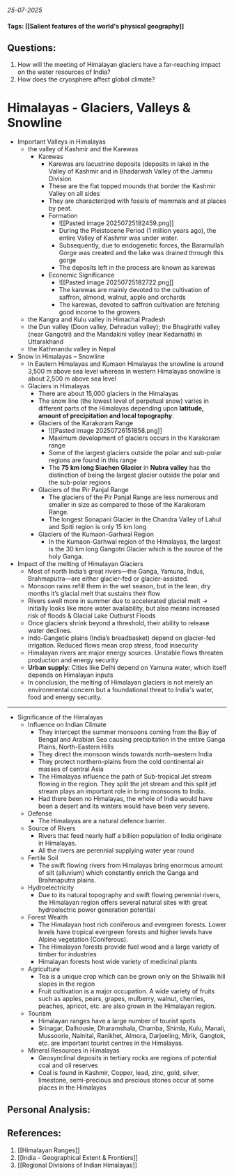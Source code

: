 *25-07-2025*
#### Tags: [[Salient features of the world's physical geography]]


## Questions:

1. How will the meeting of Himalayan glaciers have a far-reaching impact on the water resources of India?
2. How does the cryosphere affect global climate?

# Himalayas - Glaciers, Valleys & Snowline

- Important Valleys in Himalayas
	- the valley of Kashmir and the Karewas 
		- Karewas
			- Karewas are lacustrine deposits (deposits in lake) in the Valley of Kashmir and in Bhadarwah Valley of the Jammu Division
			- These are the flat topped mounds that border the Kashmir Valley on all sides
			- They are characterized with fossils of mammals and at places by peat.
			- Formation
				- ![[Pasted image 20250725182459.png]]
				- During the Pleistocene Period (1 million years ago), the entire Valley of Kashmir was under water.
				- Subsequently, due to endogenetic forces, the Baramullah Gorge was created and the lake was drained through this gorge
				- The deposits left in the process are known as karewas
			- Economic Significance
				- ![[Pasted image 20250725182722.png]]
				- The karewas are mainly devoted to the cultivation of saffron, almond, walnut, apple and orchards
				- The karewas, devoted to saffron cultivation are fetching good income to the growers.
	- the Kangra and Kulu valley in Himachal Pradesh
	- the Dun valley (Doon valley, Dehradun valley); the Bhagirathi valley (near Gangotri) and the Mandakini valley (near Kedarnath) in Uttarakhand
	- the Kathmandu valley in Nepal
- Snow in Himalayas – Snowline
	- In Eastern Himalayas and Kumaon Himalayas the snowline is around 3,500 m above sea level whereas in western Himalayas snowline is about 2,500 m above sea level
	- Glaciers in Himalayas
		- There are about 15,000 glaciers in the Himalayas
		- The snow line (the lowest level of perpetual snow) varies in different parts of the Himalayas depending upon **latitude, amount of precipitation and local topography**.
		- Glaciers of the Karakoram Range
			- ![[Pasted image 20250726151858.png]]
			- Maximum development of glaciers occurs in the Karakoram range
			- Some of the largest glaciers outside the polar and sub-polar regions are found in this range
			- The **75 km long Siachen Glacier** in **Nubra valley** has the distinction of being the largest glacier outside the polar and the sub-polar regions
		- Glaciers of the Pir Panjal Range
			- The glaciers of the Pir Panjal Range are less numerous and smaller in size as compared to those of the Karakoram Range.
			- The longest Sonapani Glacier in the Chandra Valley of Lahul and Spiti region is only 15 km long
		- Glaciers of the Kumaon-Garhwal Region
			- In the Kumaon-Garhwal region of the Himalayas, the largest is the 30 km long Gangotri Glacier which is the source of the holy Ganga.
- Impact of the melting of Himalayan Glaciers
	- Most of north India’s great rivers—the Ganga, Yamuna, Indus, Brahmaputra—are either glacier-fed or glacier-assisted. 
	- Monsoon rains refill them in the wet season, but in the lean, dry months it’s glacial melt that sustains their flow
	- Rivers swell more in summer due to accelerated glacial melt → initially looks like more water availability, but also means increased risk of floods & Glacial Lake Outburst Floods
	- Once glaciers shrink beyond a threshold, their ability to release water declines.
	- Indo-Gangetic plains (India’s breadbasket) depend on glacier-fed irrigation. Reduced flows mean crop stress, food insecurity
	- Himalayan rivers are major energy sources. Unstable flows threaten production and energy security
	- **Urban supply**: Cities like Delhi depend on Yamuna water, which itself depends on Himalayan inputs
	- In conclusion, the melting of Himalayan glaciers is not merely an environmental concern but a foundational threat to India's water, food and energy security. 


-----

- Significance of the Himalayas
	- Influence on Indian Climate
		- They intercept the summer monsoons coming from the Bay of Bengal and Arabian Sea causing precipitation in the entire Ganga Plains, North-Eastern Hills
		- They direct the monsoon winds towards north-western India 
		- They protect northern-plains from the cold continental air masses of central Asia
		- The Himalayas influence the path of Sub-tropical Jet stream flowing in the region. They split the jet stream and this split jet stream plays an important role in bring monsoons to India.
		- Had there been no Himalayas, the whole of India would have been a desert and its winters would have been very severe.
	- Defense
		- The Himalayas are a natural defence barrier.
	- Source of Rivers
		- Rivers that feed nearly half a billion population of India originate in Himalayas.
		- All the rivers are perennial supplying water year round
	- Fertile Soil
		- The swift flowing rivers from Himalayas bring enormous amount of silt (alluvium) which constantly enrich the Ganga and Brahmaputra plains.
	- Hydroelectricity
		- Due to its natural topography and swift flowing perennial rivers, the Himalayan region offers several natural sites with great hydroelectric power generation potential
	- Forest Wealth
		- The Himalayan host rich coniferous and evergreen forests. Lower levels have tropical evergreen forests and higher levels have Alpine vegetation (Coniferous).
		- The Himalayan forests provide fuel wood and a large variety of timber for industries
		- Himalayan forests host wide variety of medicinal plants
	- Agriculture
		- Tea is a unique crop which can be grown only on the Shiwalik hill slopes in the region
		- Fruit cultivation is a major occupation. A wide variety of fruits such as apples, pears, grapes, mulberry, walnut, cherries, peaches, apricot, etc. are also grown in the Himalayan region.
	- Tourism
		- Himalayan ranges have a large number of tourist spots
		- Srinagar, Dalhousie, Dharamshala, Chamba, Shimla, Kulu, Manali, Mussoorie, Nainital, Ranikhet, Almora, Darjeeling, Mirik, Gangtok, etc. are important tourist centres in the Himalayas.
	- Mineral Resources in Himalayas
		- Geosynclinal deposits in tertiary rocks are regions of potential coal and oil reserves
		- Coal is found in Kashmir, Copper, lead, zinc, gold, silver, limestone, semi-precious and precious stones occur at some places in the Himalayas




## Personal Analysis:


## References:

1. [[Himalayan Ranges]]
2. [[India - Geographical Extent & Frontiers]]
3. [[Regional Divisions of Indian Himalayas]]